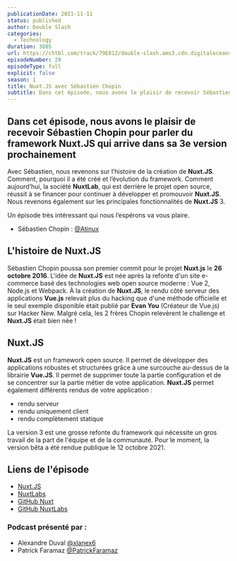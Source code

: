```yaml
---
publicationDate: 2021-11-11
status: published
author: Double Slash
categories:
  - Technology
duration: 3885
url: https://chtbl.com/track/79E812/double-slash.ams3.cdn.digitaloceanspaces.com/DS_029_nuxt.mp3
episodeNumber: 29
episodeType: full
explicit: false
season: 1
title: Nuxt.JS avec Sébastien Chopin
subtitle: Dans cet épisode, nous avons le plaisir de recevoir Sébastien Chopin pour parler du framework Nuxt.JS qui arrive dans sa 3e version prochainement.
---
```


## Dans cet épisode, nous avons le plaisir de recevoir Sébastien Chopin pour parler du framework Nuxt.JS qui arrive dans sa 3e version prochainement

Avec Sébastien, nous revenons sur l’histoire de la création de **Nuxt.JS**. Comment, pourquoi il a été créé et l’évolution du framework.
Comment aujourd’hui, la société **NuxtLab**, qui est derrière le projet open source, réussit à se financer pour continuer à développer et promouvoir **Nuxt.JS**.
Nous revenons également sur les principales fonctionnalités de **Nuxt.JS** 3.

Un épisode très intéressant qui nous l’espérons va vous plaire.

- Sébastien Chopin : [@Atinux](https://twitter.com/Atinux)

## L'histoire de Nuxt.JS

Sébastien Chopin poussa son premier commit pour le projet **Nuxt.js** le **26 octobre 2016**. L'idée de **Nuxt.JS** est née après la refonte d'un site e-commerce basé des technologies web open source moderne : Vue 2, Node.js et Webpack.
À la création de **Nuxt.JS**, le rendu côté serveur des applications **Vue.js** relevait plus du hacking que d'une méthode officielle et le seul exemple disponible était publié par **Evan You** (Créateur de Vue.js) sur Hacker New.
Malgré cela, les 2 frères Chopin relevèrent le challenge et **Nuxt.JS** était bien née !


## Nuxt.JS

**Nuxt.JS** est un framework open source. Il permet de développer des applications robustes et structurées grâce à une surcouche au-dessus de la librairie **Vue.JS**.
Il permet de supprimer toute la partie configuration et de se concentrer sur la partie métier de votre application.
**Nuxt.JS** permet également différents rendus de votre application :

- rendu serveur
- rendu uniquement client
- rendu complètement statique

La version 3 est une grosse refonte du framework qui nécessite un gros travail de la part de l'équipe et de la communauté. Pour le moment, la version bêta a été rendue publique le 12 octobre 2021.


## Liens de l'épisode

- [Nuxt.JS](https://nuxtjs.org/)
- [NuxtLabs](https://nuxtlabs.com/)
- [GitHub Nuxt](https://github.com/nuxt)
- [GitHub NuxtLabs](https://github.com/nuxtlabs)


### Podcast présenté par :

- Alexandre Duval [@xlanex6](https://twitter.com/xlanex6)
- Patrick Faramaz [@PatrickFaramaz](https://twitter.com/PatrickFaramaz)
